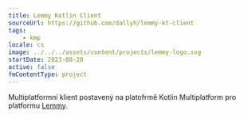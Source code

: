 ```yaml
---
title: Lemmy Kotlin Client
sourceUrl: https://github.com/dallyh/lemmy-kt-client
tags:
    - kmp
locale: cs
image: ../../../assets/content/projects/lemmy-logo.svg
startDate: 2023-08-20
active: false
fmContentType: project
---
```


Multiplatformní klient postavený na platofrmě Kotlin Multiplatform pro platformu [Lemmy](https://join-lemmy.org/).
